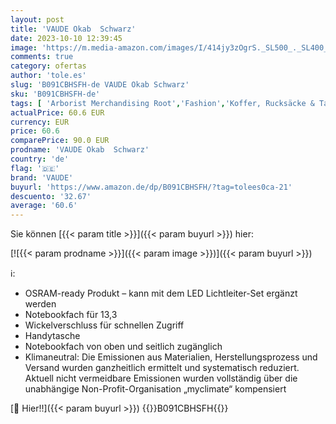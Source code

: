 ```yaml
---
layout: post
title: 'VAUDE Okab  Schwarz'
date: 2023-10-10 12:39:45
image: 'https://m.media-amazon.com/images/I/414jy3zOgrS._SL500_._SL400_.jpg'
comments: true
category: ofertas
author: 'tole.es'
slug: 'B091CBHSFH-de VAUDE Okab Schwarz'
sku: 'B091CBHSFH-de'
tags: [ 'Arborist Merchandising Root','Fashion','Koffer, Rucksäcke & Taschen','Messenger-Bags','Self Service','Special Features Stores','Sport & Freizeit','Sports-Promotions','ef3a019d-6628-41d5-b303-291126686917_0','ef3a019d-6628-41d5-b303-291126686917_7401','vaude','🇩🇪', ]
actualPrice: 60.6 EUR
currency: EUR
price: 60.6
comparePrice: 90.0 EUR
prodname: 'VAUDE Okab  Schwarz'
country: 'de'
flag: '🇩🇪'
brand: 'VAUDE'
buyurl: 'https://www.amazon.de/dp/B091CBHSFH/?tag=tolees0ca-21'
descuento: '32.67'
average: '60.6'
---
```


Sie können [{{< param title >}}]({{< param buyurl >}}) hier:

[![{{< param prodname >}}]({{< param image >}})]({{< param buyurl >}})

ℹ️:

- OSRAM-ready Produkt – kann mit dem LED Lichtleiter-Set ergänzt werden
- Notebookfach für 13,3
- Wickelverschluss für schnellen Zugriff
- Handytasche
- Notebookfach von oben und seitlich zugänglich
- Klimaneutral: Die Emissionen aus Materialien, Herstellungsprozess und Versand wurden ganzheitlich ermittelt und systematisch reduziert. Aktuell nicht vermeidbare Emissionen wurden vollständig über die unabhängige Non-Profit-Organisation „myclimate“ kompensiert

[🛒 Hier!!]({{< param buyurl >}})
{{<world>}}B091CBHSFH{{</world>}}
